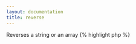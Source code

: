```yaml
---
layout: documentation
title: reverse
---
```


Reverses a string or an array
{% highlight php %}
<?php
reverse(string $value, [ bool $preserve_keys = false ])
{% endhighlight %}

* **value**: the string or array to reverse
* **preserve_keys**: if value is an array and this is true, then the array keys are left intact

## Example
{% highlight smarty %}
{loop reverse(array('a', 'b', 'c'))}{$} {/loop}
{"abc"|reverse}
{% endhighlight %}

## Output
{% highlight text %}
c b a 
cba
{% endhighlight %}